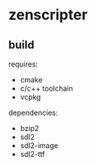# zenscripter

## build

requires:

- cmake
- c/c++ toolchain
- vcpkg

dependencies:
- bzip2
- sdl2
- sdl2-image
- sdl2-ttf